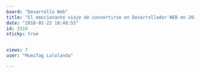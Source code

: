 ```yaml
---
board: "Desarrollo Web"
title: "El emocionante viaje de convertirse en Desarrollador WEB en 2017"
date: "2018-01-22 18:40:55"
id: 3310
sticky: true


views: 7
user: "Mumifag Lalolanda"

---
```

